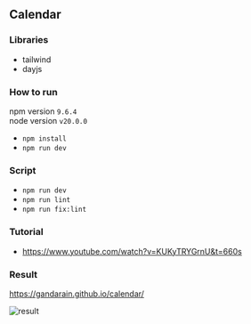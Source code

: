 ## Calendar

### Libraries
- tailwind
- dayjs

### How to run
npm version `9.6.4`<br/>
node version `v20.0.0`
- `npm install`
- `npm run dev`

### Script
- `npm run dev`
- `npm run lint`
- `npm run fix:lint`

### Tutorial
- https://www.youtube.com/watch?v=KUKyTRYGrnU&t=660s

### Result
https://gandarain.github.io/calendar/

![result](https://github.com/gandarain/calendar/assets/27923352/9fe0c225-e83f-4571-a7a8-234eb21378c4)
